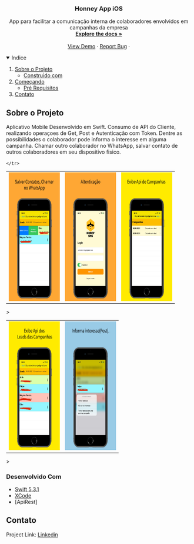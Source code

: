 <!--
*** Thanks for checking out the Best-README-Template. If you have a suggestion
*** that would make this better, please fork the repo and create a pull request
*** or simply open an issue with the tag "enhancement".
*** Thanks again! Now go create something AMAZING! :D
-->



<!-- TODO LIST -->
<!--
*** I'm using markdown "reference style" links for readability.
*** Reference links are enclosed in brackets [ ] instead of parentheses ( ).
*** See the bottom of this document for the declaration of the reference variables
*** for contributors-url, forks-url, etc. This is an optional, concise syntax you may use.
*** https://www.markdownguide.org/basic-syntax/#reference-style-links
-->



<!-- PROJECT LOGO -->
<br />
<p align="center">
  

  <h3 align="center">Honney App iOS</h3>

  <p align="center">
    App para facilitar a comunicação interna de colaboradores envolvidos em campanhas da empresa
    <br />
    <a href="https://github.com/victorvieiraveiga/HoneySms"><strong>Explore the docs »</strong></a>
    <br />
    <br />
    <a href="https://github.com/victorvieiraveiga/HoneySms">View Demo</a>
    ·
    <a href="https://github.com/victorvieiraveiga/HoneySms/issues">Report Bug</a>
    ·
</p>



<!-- TABLE OF CONTENTS -->
<details open="open">
  <summary>Indice</summary>
  <ol>
    <li>
      <a href="#about-the-project">Sobre o Projeto</a>
      <ul>
        <li><a href="#built-with">Construido com</a></li>
      </ul>
    </li>
    <li>
      <a href="#getting-started">Começando</a>
      <ul>
        <li><a href="#prerequisites">Pré Requisitos</a></li>
      </ul>
    </li>
    <li><a href="#contact">Contato</a></li>
  </ol>
</details>



<!-- ABOUT THE PROJECT -->
## Sobre o Projeto

Aplicativo Mobile Desenvolvido em Swift. Consumo de API do Cliente, realizando operaçoes de Get, Post e Autenticação com Token.
Dentre as possibilidades o colaborador pode informa o interesse em alguma campanha. Chamar outro colaborador no WhatsApp, salvar contato de outros colaboradores em seu dispositivo fisico.

<table>
  <tbody>
    <tr>
      <td> <img src="images/screenshot3.jpeg" height="350" width="139" /> </td>
      <td> <img src="images/screenshot4.jpeg" height="350" width="139" /> </td>
      <td> <img src="images/screenshot5.jpeg" height="350" width="139" /> </td>

    </tr>
  </tbody>
</table>>

<table>
  <tbody>
    <tr>
      <td> <img src="images/screenshot6.jpeg" height="350" width="139" /> </td>
      <td> <img src="images/screenshot7.jpeg" height="350" width="139" /> </td>
    </tr>
  </tbody>
</table>>




### Desenvolvido Com

* [Swift 5.3.1](https://www.apple.com/br/swift/)
* [XCode](https://developer.apple.com/xcode/)
* [ApiRest]



<!-- CONTACT -->
## Contato

Project Link: [Linkedin](https://www.linkedin.com/in/victor-vieira-veiga-96867157/)








